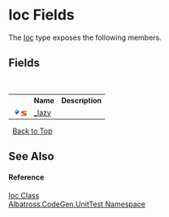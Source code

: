 # Ioc Fields
 

The <a href="F9B0250E">Ioc</a> type exposes the following members.


## Fields
&nbsp;<table><tr><th></th><th>Name</th><th>Description</th></tr><tr><td>![Public field](media/pubfield.gif "Public field")![Static member](media/static.gif "Static member")</td><td><a href="D549189E">_lazy</a></td><td /></tr></table>&nbsp;
<a href="#ioc-fields">Back to Top</a>

## See Also


#### Reference
<a href="F9B0250E">Ioc Class</a><br /><a href="56BAD780">Albatross.CodeGen.UnitTest Namespace</a><br />
